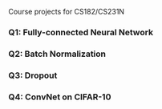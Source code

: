 Course projects for CS182/CS231N 

### Q1: Fully-connected Neural Network
### Q2: Batch Normalization 
### Q3: Dropout 
### Q4: ConvNet on CIFAR-10 



